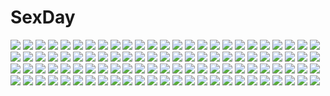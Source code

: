 # SexDay
![](https://konachan.com/image/2c1abea5396249f410ecb08143548e01/Konachan.com%20-%20247758%20animal%20aqua_eyes%20barefoot%20blush%20bunny%20cameltoe%20crown%20flowers%20hat%20kafuu_chino%20loli%20long_hair%20mikeou%20purple_hair%20rabbit%20swim_ring%20swimsuit%20wristwear.jpg)
![](https://konachan.com/image/ec01089636524f7edf4f8d80e56a9b26/Konachan.com%20-%2012690%20amazing_nurse_nanako%20nanako.jpg)
![](https://konachan.com/jpeg/ce9c0e5b3c1f23161cbefe0801f47cb0/Konachan.com%20-%20260307%20apron%20aqua_eyes%20blonde_hair%20bow%20food%20front_wing%20game_cg%20grisaia%3A_phantom_trigger%20headband%20school_uniform%20short_hair%20tie%20watanabe_akio.jpg)
![](https://konachan.com/jpeg/fe09d16aa47831d2fa87b077ba975e78/Konachan.com%20-%20298901%20animal_ears%20blonde_hair%20blue_eyes%20book%20bow%20cropped%20lolita_fashion%20original%20ribbons%20short_hair%20wadanaka.jpg)
![](https://konachan.com/jpeg/c8a110c49fa3439aafdd323ccc14ff9a/Konachan.com%20-%2085221%202girls%20angel_beats%21%20chibi%20food%20gray_hair%20green_eyes%20nakamura_yuri%20purple_hair%20robata%20school_uniform%20tachibana_kanade%20white%20yellow_eyes.jpg)
![](https://konachan.com/image/36e6acd8ab8276d98a48db68c5599c65/Konachan.com%20-%20105410%20bra%20glasses%20muhaikei%20original%20school_uniform%20sword%20train%20underwear%20weapon%20wink.jpg)
![](https://konachan.com/image/536291ca9ffcf0e0dce777e14e2e8633/Konachan.com%20-%2089364%20hug%20kagamine_len%20kagamine_rin%20male%20polychromatic%20vocaloid.jpg)
![](https://konachan.com/jpeg/c0fb5b76fb3889ac6c2b5cdf81de6957/Konachan.com%20-%20207908%20bikini%20breasts%20brown_hair%20bubbles%20cropped%20drink%20green_eyes%20nanairo_reincarnation%20nipples%20scan%20sumeragi_kohaku%20swimsuit%20takigawa_kotori.jpg)
![](https://konachan.com/jpeg/5ac846ab13933e41c690d86d036bbd61/Konachan.com%20-%20267165%20ass%20brown_hair%20cameltoe%20clouds%20game_cg%20happening_love%21%21%20long_hair%20panties%20school_uniform%20shimizu_haruka%20sky%20tagme_%28artist%29%20underwear%20upskirt.jpg)
![](https://konachan.com/jpeg/4f0981a9595deee52ce38e8f0e1e8a02/Konachan.com%20-%20196371%20all_male%20ass%20black_hair%20drink%20flowers%20food%20instockee%20katana%20long_hair%20male%20nude%20petals%20red_eyes%20sword%20touken_ranbu%20watermark%20weapon%20wink.jpg)
![](https://konachan.com/jpeg/5c41368e966de4b30e425c3d7480ae1e/Konachan.com%20-%20247946%20blonde_hair%20breasts%20gray_eyes%20navel%20nipples%20nude%20overwatch%20petals%20pussy%20realistic%20sakimichan%20short_hair%20spear%20thighhighs%20watermark%20weapon%20wings.jpg)
![](https://konachan.com/image/f6f5f8f116f1199592ad642766d4b4ff/Konachan.com%20-%2027459%20goto_p.jpg)
![](https://konachan.com/image/9a9f13fd82fe6330ad03893f4db44118/Konachan.com%20-%206714%20bow%20cape%20guitar%20hat%20instrument%20nagato_yuki%20purple_hair%20ribbons%20school_uniform%20short_hair%20suzumiya_haruhi_no_yuutsu%20witch%20yellow_eyes.jpg)
![](https://konachan.com/jpeg/5be0a4e671b516eadd889b8218dce2c7/Konachan.com%20-%20207004%20game_cg%20hime-sama_love_life%20long_hair%20mikeou%20ou_maika%20pantyhose%20purple_hair%20tie%20twintails.jpg)
![](https://konachan.com/jpeg/f787e6e64c95044efc2dcd766279254c/Konachan.com%20-%20260497%20aqua_eyes%20bikini%20breasts%20cleavage%20close%20darling_in_the_franxx%20horns%20long_hair%20pink_hair%20swimsuit%20tagme_%28artist%29%20white%20zero_two.jpg)
![](https://konachan.com/jpeg/8c8d6dc498ffb7d8c29cd7061430284c/Konachan.com%20-%20261365%202girls%20ass%20blue_hair%20bodysuit%20clouds%20darling_in_the_franxx%20green_eyes%20horns%20long_hair%20pink_hair%20short_hair%20shouyan%20skintight%20sky%20zero_two.jpg)
![](https://konachan.com/image/e0e57ed13b4ef8c0549dda10733f4731/Konachan.com%20-%2033432%20fullmetal_alchemist%20van_hohenheim.jpg)
![](https://konachan.com/image/244a9d26a16a02a31fc976bb613dde9b/Konachan.com%20-%2067555%20kagamine_rin%20vocaloid.jpg)
![](https://konachan.com/image/bd0d13b3b8ed368eb17c9651709cf546/Konachan.com%20-%2072025%202girls%20apron%20bikini%20blush%20breasts%20cleavage%20iro_ni_ide_ni_keri_waga_koi_wa%20ko%7Echa%20narumi_yuu%20scan%20skirt%20skirt_lift%20swimsuit%20windmill_%28company%29.jpg)
![](https://konachan.com/image/115579d1d6432d0feaa566d3ac2bd2de/Konachan.com%20-%2017227%20seto_no_hanayome%20seto_san%20white.jpg)
![](https://konachan.com/jpeg/6810314c881f816f282aa81d3c912ea0/Konachan.com%20-%20304651%202girls%20bikini%20blue_eyes%20braids%20clouds%20gray_hair%20long_hair%20navel%20purple_hair%20puuakachan%20signed%20sky%20swimsuit%20twintails%20vocaloid%20voiceroid%20water.jpg)
![](https://konachan.com/image/cd35f4317886d7f50c52e7857360d99b/Konachan.com%20-%208966%20kanon%20minase_akiko.jpg)
![](https://konachan.com/image/0653d7059be25d5c3602ae7e6257d6b1/Konachan.com%20-%206363%20bunnygirl%20komatsu_eiji%20mechagirl.jpg)
![](https://konachan.com/image/fca0594dad4bc499d6cdf4c5e4dd40af/Konachan.com%20-%20104833%20hatsune_miku%20sazanami_shione%20vocaloid.jpg)
![](https://konachan.com/image/b07f0146fc0cfe5e35236292c5ae6fe4/Konachan.com%20-%20199982%20animal_ears%20ball%20flowers%20foxgirl%20grass%20japanese_clothes%20long_hair%20original%20red_eyes%20rope%20signed%20suzuno_%28bookshelf%29%20water%20wet.jpg)
![](https://konachan.com/jpeg/7bd68e0f846736f39e8951ac5458226b/Konachan.com%20-%20161137%20fire%20game_cg%20green_eyes%20guardian_place%20long_hair%20red_eyes%20saeki_hokuto%20skyfish%20suminoin_ouka.jpg)
![](https://konachan.com/image/1d99dbbd9ecf3f7bfaf9e3f7c51136cd/Konachan.com%20-%20277222%20aqua_eyes%20black_hair%20gray_hair%20green_eyes%20male%20meilynn-hayakan%20orange_hair%20ray_%28yakusoku_no_neverland%29%20shirt%20short_hair%20tattoo%20yakusoku_no_neverland.jpg)
![](https://konachan.com/image/bea8ced140d5ccf236d48ca15cae0970/Konachan.com%20-%20143893%20animal%20black_hair%20bow%20candy%20car%20cat_smile%20doll%20drink%20flowers%20fuji_choko%20glasses%20gun%20instrument%20long_hair%20mask%20original%20piano%20thighhighs%20turtle%20weapon.jpg)
![](https://konachan.com/image/2275d3c198571f0406b156a03d397099/Konachan.com%20-%20203045%20218%20ass%20ball%20beach%20bikini%20blue_hair%20breasts%20cleavage%20glasses%20group%20hat%20long_hair%20navel%20original%20pink_hair%20ponytail%20swimsuit%20tree%20twintails%20water%20wet.jpg)
![](https://konachan.com/image/a4f3e94772753fd2b2a9bcfbeb679014/Konachan.com%20-%20234703%20armor%20blonde_hair%20breasts%20lee_jung_hun%20long_hair%20magic%20navel%20original%20realistic%20spear%20underboob%20weapon.jpg)
![](https://konachan.com/image/8fd8c9a9e9c735cc85ed52d3ee5ea60e/Konachan.com%20-%2038096%20chall_acustica%20marlene_vlady%20mobile_suit_gundam%20mobile_suit_gundam_00p%20ruido_resonance%20uon_taraku.jpg)
![](https://konachan.com/jpeg/2678ebc633b35cb6ed95889b663d79c9/Konachan.com%20-%20181152%202girls%20anthropomorphism%20breasts%20cherry_blossoms%20chiyoda_%28kancolle%29%20cleavage%20flowers%20kantai_collection%20ma2da%20petals%20tears%20thighhighs%20torn_clothes.jpg)
![](https://konachan.com/image/59568e01710e497988cec0f0e39f0b2b/Konachan.com%20-%20143129%20lily_%28vocaloid%29%20sazanami_shione%20vocaloid.jpg)
![](https://konachan.com/image/6e61a08807c59d1beeb28128b9bee542/Konachan.com%20-%20134387%20boots%20elbow_gloves%20gloves%20long_hair%20mawaru_penguindrum%20sacro396%20takakura_himari.jpg)
![](https://konachan.com/image/a4d3bd083ae7d28f04fb199410cc73da/Konachan.com%20-%2063914%20favorite%20game_cg%20hoshizora_no_memoria%20tagme.jpg)
![](https://konachan.com/image/75fb8d31df2a6e2f4b52383173fc446f/Konachan.com%20-%20206848%20feathers%20flowers%20goth-loli%20gray_hair%20idolmaster%20kanzaki_ranko%20lolita_fashion%20long_hair%20necklace%20red_eyes%20redjuice%20rose%20twintails%20wings.jpg)
![](https://konachan.com/image/b3ce113aa65de4bd81716e8769b3c094/Konachan.com%20-%2010770%20jpeg_artifacts%20logo%20long_hair%20nounai_kanojo%20purple_hair%20red_hair%20thighhighs%20tomosato_madoka%20twintails%20zettai_imouto_shijou_shugi%21%21%20zettai_ryouiki.jpg)
![](https://konachan.com/image/d316daa7d61926bc2bc47565ad85336a/Konachan.com%20-%2073027%20black_hair%20blonde_hair%20blue_eyes%20kazakura%20school_uniform%20thighhighs.jpg)
![](https://konachan.com/jpeg/014cdb60f7ced9edfc4a5235055eaeda/Konachan.com%20-%20245145%202girls%20akagi_miria%20annin_doufu%20black_eyes%20black_hair%20blush%20braids%20collar%20crown%20gloves%20idolmaster%20loli%20sasaki_chie%20short_hair%20shorts%20tail%20wink.jpg)
![](https://konachan.com/image/77095980d9ecf67bc42c0ad55021bee5/Konachan.com%20-%20102267%20bow%20gun%20nekotewi%20original%20red_hair%20sword%20weapon.jpg)
![](https://konachan.com/jpeg/8555103c427a859a7104807a6afde223/Konachan.com%20-%20146308%20blush%20brown_hair%20green_eyes%20haramase_gakuen%20komino_yui%20pussy%20school_uniform%20sex%20studio_momiji%20tagme%20thighhighs%20uncensored.jpg)
![](https://konachan.com/image/f7c85841d5243fd8430299cea0805544/Konachan.com%20-%20299010%20animal%20animal_ears%20gray_eyes%20gray_hair%20jpeg_artifacts%20maou_renjishi%20mouse%20mousegirl%20original%20pantyhose.jpg)
![](https://konachan.com/image/04d7e8a4e1eefa37433475b5d4801520/Konachan.com%20-%20162716%20ass%20barefoot%20nana_asta_deviluke%20nude%20pink_hair%20pool%20purple_eyes%20tail%20to_love_ru%20water%20wet%20xyomouse.jpg)
![](https://konachan.com/jpeg/d27abb4ad3fea0da498ad9bbd0df34dc/Konachan.com%20-%20155214%20cube%20enomoto_hina%20kurano-kunchi_no_futago_jijou%20kurano_tomoka%20long_hair%20school_uniform%20twintails.jpg)
![](https://konachan.com/image/f7ee3e5ee5afb29a729eff240704914b/Konachan.com%20-%20241905%20clouds%20forest%20grass%20landscape%20mitsu_ura%20nobody%20original%20scenic%20sky%20tree%20water.jpg)
![](https://konachan.com/image/3474abde1a62196f04e2924b2b8ab4e0/Konachan.com%20-%2018182%20fate_%28series%29%20fate_stay_night%20medea_%28fate%29%20pointed_ears.jpg)
![](https://konachan.com/image/7e798c15032413f1d11c65654e9cd78d/Konachan.com%20-%2077154%20hatsune_miku%20twintails%20ura-omote_lovers_%28vocaloid%29%20vocaloid.jpg)
![](https://konachan.com/image/8611782c9fa2a37b8701b425aa7aaac8/Konachan.com%20-%2012241%20ass%20beach%20bikini%20clochette%20clouds%20food%20fruit%20hat%20kahara_mizuki%20kamipani%20katase_megumi%20loli%20popsicle%20red_hair%20shintaro%20swimsuit%20watermelon.jpg)
![](https://konachan.com/jpeg/022beccd77aa7f920c89a0d973b5f8bf/Konachan.com%20-%20294470%202girls%20animal_ears%20ass%20blonde_hair%20breasts%20bunny_ears%20bunnygirl%20emori_el%20emori_miku%20garter%20gothic%20see_through%20tail%20white_hair%20yuge_%28mkmk%29.jpg)
![](https://konachan.com/jpeg/e36076f272ffa87acd87112742007217/Konachan.com%20-%20219831%20cropped%20frisk_%28undertale%29%20piyo_%28ppotatto%29%20short_hair%20undertale%20waifu2x.jpg)
![](https://konachan.com/image/54127e3e303a65ba948a0a496c2273ba/Konachan.com%20-%20133511%20close%20idolmaster%20takatsuki_yayoi%20vector%20watermark.jpg)
![](https://konachan.com/jpeg/af27a9ab24792481c7d30fb98b9c4078/Konachan.com%20-%2035123%20itou_noiji%20nagato_yuki%20suzumiya_haruhi_no_yuutsu.jpg)
![](https://konachan.com/image/b141bb44cba4a34bf38886cd9d60b7b0/Konachan.com%20-%20101891%20elpinoy%20japanese_clothes%20katana%20mecha%20sword%20weapon.jpg)
![](https://konachan.com/image/e62fae09f2ed604f8953f31697c4d7ab/Konachan.com%20-%20169983%20alice_margatroid%20anni_minto%20blonde_hair%20blue_eyes%20headband%20long_hair%20sky%20touhou.jpg)
![](https://konachan.com/jpeg/ea42a4af44e77543f6395a4c8e541023/Konachan.com%20-%20166466%20blush%20bow%20brown_hair%20game_cg%20gray_hair%20long_hair%20pantyhose%20peassoft%20purple_eyes%20short_hair%20skirt%20skirt_lift%20tree%20underwear%20upskirt%20white_hair.jpg)
![](https://konachan.com/image/f50c5e2e3ba62003924d57c91097f3be/Konachan.com%20-%20182782%20animal%20bear%20bikini%20blue_eyes%20blush%20cameltoe%20catgirl%20clouds%20glasses%20long_hair%20mvv%20navel%20original%20panda%20popsicle%20sky%20swim_ring%20swimsuit%20tree%20wet.jpg)
![](https://konachan.com/image/1dabdec28f9eec1dc18f7a582afb0f1a/Konachan.com%20-%20217887%20ayase_eri%20group%20hoshizora_rin%20hug%20koizumi_hanayo%20kousaka_honoka%20minami_kotori%20nishikino_maki%20shiimai%20sonoda_umi%20toujou_nozomi%20yazawa_nico.jpg)
![](https://konachan.com/image/7ba5dfd63c29fad2995fbe480cd9ce50/Konachan.com%20-%20155420%20clouds%20grass%20pikachu%20pokemon%20sky.jpg)
![](https://konachan.com/image/a96fff330fa43210a9c103acdf35db91/Konachan.com%20-%2050645%20anzu_%28peace%40pieces%29%20homare%20itou_noiji%20peace%40pieces%20yamada_maririn.jpg)
![](https://konachan.com/jpeg/267c14e9af538ff774229e64a1a98ad6/Konachan.com%20-%20284070%20black_hair%20breasts%20erect_nipples%20kure_masahiro%20navel%20nipples%20pubic_hair%20purple_eyes%20pussy%20see_through%20short_hair%20swimsuit%20tan_lines%20uncensored%20white.jpg)
![](https://konachan.com/jpeg/3290a08b6fc2655f34ed2f8b42ba204b/Konachan.com%20-%20209083%20anthropomorphism%20breasts%20cleavage%20inuzumi_masaki%20kantai_collection%20kongou_%28kancolle%29%20no_bra%20scan%20thighhighs.jpg)
![](https://konachan.com/image/ad31e074539a858eefa1d02626f04652/Konachan.com%20-%20273030%20alzi%20bandaid%20brown_hair%20building%20city%20long_hair%20night%20original%20purple_eyes%20school_uniform%20skirt%20thighhighs%20zettai_ryouiki.jpg)
![](https://konachan.com/image/c1c0f4e9a8fc0aac09fbdae210a65846/Konachan.com%20-%20202899%20blush%20breast_hold%20breasts%20long_hair%20nipples%20no_bra%20onomatope%2A%20open_shirt%20panties%20panty_pull%20school_uniform%20shiratama%20underwear%20white_hair.jpg)
![](https://konachan.com/image/f2746ea5e6fe75992de7760c242e9110/Konachan.com%20-%20289713%20aqua_eyes%20bath%20blush%20breasts%20brown_hair%20long_hair%20nipples%20original%20towel%20y_umiharu.jpg)
![](https://konachan.com/image/31aa25f3a7ce3dde4679af27f1a3b27f/Konachan.com%20-%20176749%20ayase_eri%20hoshizora_rin%20koizumi_hanayo%20kousaka_honoka%20minami_kotori%20nishikino_maki%20sonoda_umi%20toujou_nozomi%20ushiki_yoshitaka%20yazawa_nico.jpg)
![](https://konachan.com/image/fff967683e1c81ec4e74da5c75d30f0d/Konachan.com%20-%20229364%20all_male%20animal%20autumn%20bandage%20bird%20black_hair%20cape%20hoodie%20leaves%20male%20mugon%20original.jpg)
![](https://konachan.com/image/801bed649466a725b4fb5bf672f35622/Konachan.com%20-%20136263%20all_male%20blonde_hair%20blue_eyes%20blush%20book%20braids%20dress%20karory%20male%20sherlock_doyle%20trap.jpg)
![](https://konachan.com/jpeg/b69b8f7ddd16215132074f2eda4be960/Konachan.com%20-%205509%20fujiwara_no_mokou%20tokiame%20touhou.jpg)
![](https://konachan.com/jpeg/199bfc8961bbbb6f52069fdae4b49f14/Konachan.com%20-%20298778%20blue_eyes%20close%20nijisanji%20pink_hair%20short_hair%20suit%20tagme_%28artist%29%20yuuhi_riri.jpg)
![](https://konachan.com/image/afc38834901a99e4364fa00a629979af/Konachan.com%20-%20257000%20ass%20barefoot%20blush%20bow%20bra%20brown_hair%20hat%20megumin%20nopan%20panties%20panty_pull%20red_eyes%20ribbons%20short_hair%20staff%20tam-u%20underwear%20weapon.jpg)
![](https://konachan.com/image/02ce1689beffac0776182cb330f93680/Konachan.com%20-%20223792%20black_hair%20blonde_hair%20boots%20brown_hair%20dress%20gray_hair%20group%20hitohinoto%20hoodie%20kneehighs%20pantyhose%20red_hair%20scarf%20shirt%20skirt%20suit%20swimsuit%20tie.jpg)
![](https://konachan.com/image/e622352bf5f58a28acad28c348f5a03c/Konachan.com%20-%2064434%20animal_ears%20blush%20bunnygirl%20honda_mino%20loli%20nogizaka_haruka%20nogizaka_haruka_no_himitsu%20nogizaka_mika%20pantyhose%20scan%20tennouji_touka.jpg)
![](https://konachan.com/image/27975117ea9aad8c9d509a22ed916ec4/Konachan.com%20-%20267329%20aqua_eyes%20bow%20clouds%20crossover%20dress%20group%20headband%20kizuna_ai%20kneehighs%20long_hair%20ponytail%20risian%20shorts%20skirt%20sky%20thighhighs%20twintails%20wristwear.jpg)
![](https://konachan.com/jpeg/b53d5cdf6ae4c1d805511336bc273075/Konachan.com%20-%20274409%20blonde_hair%20bloomers%20blue_eyes%20bow%20dress%20fate_grand_order%20fate_%28series%29%20gothic%20hat%20long_hair%20orange%20teddy_bear%20waga.jpg)
![](https://konachan.com/image/bb8c699d85b0a24ff7d975e46f568778/Konachan.com%20-%20291932%20blonde_hair%20bow%20dress%20elbow_gloves%20fate_grand_order%20fate_%28series%29%20flowers%20gloves%20gradient%20long_hair%20microphone%20navel%20ribbons%20rose%20yellow_eyes.jpg)
![](https://konachan.com/jpeg/a117839fec81212fe787047d23577ebe/Konachan.com%20-%20197970%20baram%20barefoot%20blonde_hair%20moriya_suwako%20navel%20short_hair%20touhou%20water%20white%20yellow_eyes.jpg)
![](https://konachan.com/image/31db6ef791929201263cce5dfd40e3fa/Konachan.com%20-%20123934%20breasts%20censored%20cherry%20choker%20female_mage_%28dnf%29%20food%20fruit%20nipples%20noumin%20pink_eyes%20pink_hair%20pointed_ears%20pussy%20spread_legs%20twintails%20wink.jpg)
![](https://konachan.com/jpeg/ead1453161c70651f34e7a96ebadf2cd/Konachan.com%20-%20125568%20blonde_hair%20flandre_scarlet%20haipa_okara%20hat%20red_eyes%20touhou%20vampire%20wings.jpg)
![](https://konachan.com/image/2612b850a3e3445efbec0222b7cd2e2f/Konachan.com%20-%209175%20carnelian.jpg)
![](https://konachan.com/image/6d858b76571d8a8d65d9daa5a753ed4e/Konachan.com%20-%20241041%20blonde_hair%20blue_eyes%20dress%20flowers%20gochou_%28comedia80%29%20jpeg_artifacts%20medicine_melancholy%20ribbons%20short_hair%20su-san%20touhou%20wings.jpg)
![](https://konachan.com/image/f55e5f3aa0f96795c8e16f4e0416fdb1/Konachan.com%20-%2066236%20animal%20tagme%20tiger.jpg)
![](https://konachan.com/image/03bd262cbc003b609bc2e6b1075c2d92/Konachan.com%20-%20194362%202girls%20blue_eyes%20long_hair%20original%20ponytail%20red_hair%20techgirl%20zhang_xiao_bo.jpg)
![](https://konachan.com/image/7679901d7d06055b23a9c686ad40050e/Konachan.com%20-%20270844%20blush%20breasts%20censored%20couch%20cum%20fellatio%20headband%20maid%20nipples%20no_bra%20open_shirt%20original%20panties%20penis%20pussy%20sex%20underwear%20uniform%20waitress.jpg)
![](https://konachan.com/image/0058a5d779eac708dea8311235da371d/Konachan.com%20-%2030239%20konpaku_youmu%20nonoko%20touhou.jpg)
![](https://konachan.com/image/ca7dfc136a2d9cf544dea8e819a355a8/Konachan.com%20-%2042132%20chibi%20dress%20fairy%20hat%20lily_white%20long_hair%20orange_hair%20ribbons%20touhou%20wings.jpg)
![](https://konachan.com/image/9acc07d270b76e483c02cbe1e35cace1/Konachan.com%20-%20261763%20aqua_eyes%20aqua_hair%20hatsune_miku%20long_hair%20lpip%20skirt%20thighhighs%20twintails%20vocaloid%20zettai_ryouiki.jpg)
![](https://konachan.com/image/0ed1cc30b9be0ff1af6f73ea0ceb2449/Konachan.com%20-%20165478%20aqua_hair%20funkid%20hatsune_miku%20headphones%20long_hair%20megurine_luka%20nude%20pink_hair%20twintails%20vocaloid%20yuri.jpg)
![](https://konachan.com/image/6bc58b6a02046b223af458b54614b1e7/Konachan.com%20-%20186564%20buuta%20hiradaira_chisaki%20isaki_kaname%20kihara_tsumugu%20mukaido_manaka%20nagi_no_asukara%20sakishima_hikari%20school_uniform.jpg)
![](https://konachan.com/jpeg/2d6b9c30aea8fb8c0a84569be9c67748/Konachan.com%20-%20246585%20aqua_eyes%20blonde_hair%20blush%20book%20brown_hair%20dress%20food%20green_eyes%20green_hair%20group%20headband%20lotte_yanson%20orange_hair%20pink_hair%20red_hair%20short_hair.jpg)
![](https://konachan.com/jpeg/bbe3a3d8aac0b6591bec3b6157248a93/Konachan.com%20-%2039256%20ikkitousen%20vector.jpg)
![](https://konachan.com/jpeg/1a66696004f2dee3b8310a3133e066f0/Konachan.com%20-%20165175%20cameltoe%20kawasumi_yurika%20magicalic_sky_high%20mikagami_mamizu%20open_shirt%20school_swimsuit%20school_uniform%20skirt%20skirt_lift%20swimsuit%20thighhighs%20whirlpool.jpg)
![](https://konachan.com/jpeg/ea8c28910b580e40cd3bbb6db36794a6/Konachan.com%20-%2031191%20breasts%20censored%20game_cg%20lyrical_lyric%20marmalade%20mikeou%20nipples%20nude%20sex%20twintails.jpg)
![](https://konachan.com/jpeg/70d5c26e662dc2fed09755bb415d25e0/Konachan.com%20-%2069241%20aqua_eyes%20aqua_hair%20clouds%20hatsune_miku%20long_hair%20skirt%20sky%20twintails%20vocaloid.jpg)
![](https://konachan.com/image/3dc8eca3707b25dfd5db213daa13d23e/Konachan.com%20-%2032399%20shingetsutan_tsukihime.jpg)
![](https://konachan.com/image/de256b6456244727db4dbb2022506dea/Konachan.com%20-%20219255%20aiki-ame%20aliasing%20flowers%20grass%20male%20original%20scenic%20sunset%20tagme%20wings.jpg)
![](https://konachan.com/image/b1595fa49a2d32a42af11bc66c98b76b/Konachan.com%20-%20184172%20brown_hair%20clouds%20grass%20majo_no_shinzou%20natsume_%281-pico%29%20navel%20purple_eyes%20saye_%28majo_no_shinzou%29%20scenic%20skirt%20sky%20sunset%20thighhighs.jpg)
![](https://konachan.com/image/7894351f8c59fe9849ef5b9868efddc6/Konachan.com%20-%20187465%20barefoot%20black_hair%20chain%20dress%20flowers%20goth-loli%20jaebau%20lolita_fashion%20original%20pink_eyes.jpg)
![](https://konachan.com/jpeg/39614f9751a48c04d00a874283cb6635/Konachan.com%20-%20305786%20nobody%20pinkgermy%20pokemon%20pyukumuku%20signed%20white.jpg)
![](https://konachan.com/jpeg/5266cd13a252702922996cd75b149914/Konachan.com%20-%20220848%20aikatsu%21%20drink%20hitoto%20hug%20ichinose_kaede%20toudou_yurika.jpg)
![](https://konachan.com/image/e108a2ae5a974b8d240c41d1d7ec6eff/Konachan.com%20-%20307022%20akita_neru%20daidou_%28demitasse%29%20group%20hatsune_miku%20kagamine_rin%20kasane_teto%20megurine_luka%20meiko%20onsen%20utau%20vocaloid%20yowane_haku.jpg)
